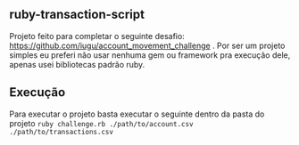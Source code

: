 ## ruby-transaction-script
Projeto feito para completar o seguinte desafio: https://github.com/iugu/account_movement_challenge .
Por ser um projeto simples eu preferi não usar nenhuma gem ou framework pra execução dele, apenas usei bibliotecas padrão ruby.

## Execução
Para executar o projeto basta executar o seguinte dentro da pasta do projeto `ruby challenge.rb ./path/to/account.csv ./path/to/transactions.csv`
